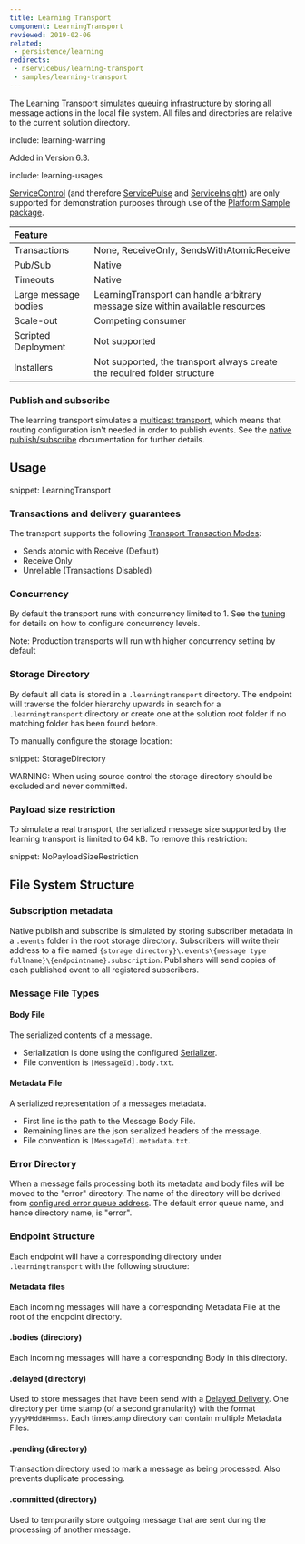 ```yaml
---
title: Learning Transport
component: LearningTransport
reviewed: 2019-02-06
related:
 - persistence/learning
redirects:
 - nservicebus/learning-transport
 - samples/learning-transport
---
```


The Learning Transport simulates queuing infrastructure by storing all message actions in the local file system. All files and directories are relative to the current solution directory.

include: learning-warning

Added in Version 6.3.

include: learning-usages

[ServiceControl](/servicecontrol/) (and therefore [ServicePulse](/servicepulse/) and [ServiceInsight](/serviceinsight/)) are only supported for demonstration purposes through use of the [Platform Sample package](/platform/platform-sample-package.md).

|Feature                    |   |  
|:---                       |---
|Transactions |None, ReceiveOnly, SendsWithAtomicReceive
|Pub/Sub                    |Native
|Timeouts                   |Native
|Large message bodies       |LearningTransport can handle arbitrary message size within available resources
|Scale-out             |Competing consumer
|Scripted Deployment        |Not supported
|Installers                 |Not supported, the transport always create the required folder structure

### Publish and subscribe

The learning transport simulates a [multicast transport](/transports/types.md#multicast-enabled-transports), which means that routing configuration isn't needed in order to publish events. See the [native publish/subscribe](/nservicebus/messaging/publish-subscribe/#mechanics-native) documentation for further details.

## Usage

snippet: LearningTransport

### Transactions and delivery guarantees

The transport supports the following [Transport Transaction Modes](/transports/transactions.md):

 * Sends atomic with Receive (Default)
 * Receive Only
 * Unreliable (Transactions Disabled)

### Concurrency

By default the transport runs with concurrency limited to 1. See the [tuning](/nservicebus/operations/tuning.md) for details on how to configure concurrency levels.

Note: Production transports will run with higher concurrency setting by default

### Storage Directory

By default all data is stored in a `.learningtransport` directory. The endpoint will traverse the folder hierarchy upwards in search for a `.learningtransport` directory or create one at the solution root folder if no matching folder has been found before.

To manually configure the storage location:

snippet: StorageDirectory

WARNING: When using source control the storage directory should be excluded and never committed.


### Payload size restriction

To simulate a real transport, the serialized message size supported by the learning transport is limited to 64 kB. To remove this restriction:

snippet: NoPayloadSizeRestriction


## File System Structure

### Subscription metadata

Native publish and subscribe is simulated by storing subscriber metadata in a `.events` folder in the root storage directory. Subscribers will write their address to a file named `{storage directory}\.events\{message type fullname}\{endpointname}.subscription`. Publishers will send copies of each published event to all registered subscribers.

### Message File Types


#### Body File

The serialized contents of a message.

 * Serialization is done using the configured [Serializer](/nservicebus/serialization/).
 * File convention is `[MessageId].body.txt`.


#### Metadata File

A serialized representation of a messages metadata.

 * First line is the path to the Message Body File.
 * Remaining lines are the json serialized headers of the message.
 * File convention is `[MessageId].metadata.txt`.


### Error Directory

When a message fails processing both its metadata and body files will be moved to the "error" directory. The name of the directory will be derived from [configured error queue address](/nservicebus/recoverability/configure-error-handling.md#configure-the-error-queue-address). The default error queue name, and hence directory name, is "error".


### Endpoint Structure

Each endpoint will have a corresponding directory under `.learningtransport` with the following structure:


#### Metadata files

Each incoming messages will have a corresponding Metadata File at the root of the endpoint directory.


#### .bodies (directory)

Each incoming messages will have a corresponding Body in this directory.


#### .delayed (directory)

Used to store messages that have been send with a [Delayed Delivery](/nservicebus/messaging/delayed-delivery.md). One directory per time stamp (of a second granularity) with the format `yyyyMMddHHmmss`. Each timestamp directory can contain multiple Metadata Files.


#### .pending (directory)

Transaction directory used to mark a message as being processed. Also prevents duplicate processing.


#### .committed (directory)

Used to temporarily store outgoing message that are sent during the processing of another message.

